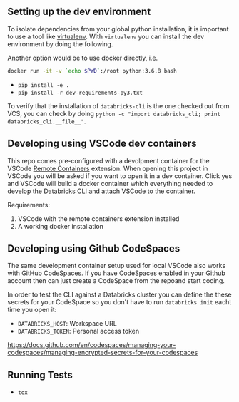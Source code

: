 Setting up the dev environment
---------------------------------
To isolate dependencies from your global python installation, it is important to use a tool like
[virtualenv](https://virtualenv.pypa.io/en/stable/). With `virtualenv` you can install the dev environment by doing the following.

Another option would be to use docker directly, i.e.
```bash
docker run -it -v `echo $PWD`:/root python:3.6.8 bash

```

- `pip install -e .`
- `pip install -r dev-requirements-py3.txt`

To verify that the installation of `databricks-cli` is the one checked out from VCS, you can check by doing `python -c "import databricks_cli; print databricks_cli.__file__"`.

Developing using VSCode dev containers
--------------------------------------

This repo comes pre-configured with a devolpment container for the VSCode [Remote Containers](https://marketplace.visualstudio.com/items?itemName=ms-vscode-remote.remote-containers) extension. When opening this project in VSCode you will be asked if you want to open it in a dev container. Click yes and VSCode will build a docker container which everything needed to develop the Databricks CLI and attach VSCode to the container.

Requirements:

1. VSCode with the remote containers extension installed
2. A working docker installation

Developing using Github CodeSpaces
----------------------------------

The same development container setup used for local VSCode also works with GitHub CodeSpaces. If you have CodeSpaces enabled in your Github account then can just create a CodeSpace from the repoand start coding.

In order to test the CLI against a Databricks cluster you can define the these secrets for your CodeSpace so you don't have to run `databricks init` eacht time you open it:

- `DATABRICKS_HOST`: Workspace URL
- `DATABRICKS_TOKEN`: Personal access token

https://docs.github.com/en/codespaces/managing-your-codespaces/managing-encrypted-secrets-for-your-codespaces


Running Tests
----------------
- `tox`
